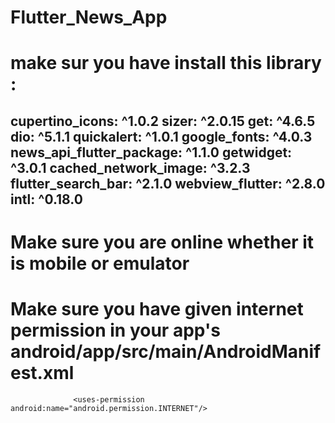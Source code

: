 # Flutter_News_App 
# make sur you have install this library :
cupertino_icons: ^1.0.2 
  sizer: ^2.0.15
  get: ^4.6.5
  dio: ^5.1.1
  quickalert: ^1.0.1
  google_fonts: ^4.0.3
  news_api_flutter_package: ^1.1.0
  getwidget: ^3.0.1
  cached_network_image: ^3.2.3
  flutter_search_bar: ^2.1.0
  webview_flutter: ^2.8.0
  intl: ^0.18.0
  --------------------------------------------------------------------------------------------
  # Make sure you are online whether it is mobile or emulator
  # Make sure you have given internet permission in your app's android/app/src/main/AndroidManifest.xml

                  <uses-permission android:name="android.permission.INTERNET"/>
